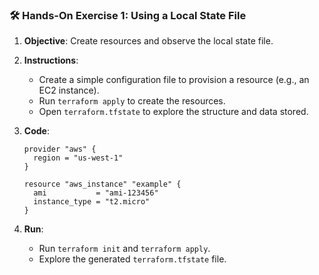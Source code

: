### 🛠️ Hands-On Exercise 1: Using a Local State File

1. **Objective**: Create resources and observe the local state file.
2. **Instructions**:
   - Create a simple configuration file to provision a resource (e.g., an EC2 instance).
   - Run `terraform apply` to create the resources.
   - Open `terraform.tfstate` to explore the structure and data stored.

3. **Code**:

   ```hcl
   provider "aws" {
     region = "us-west-1"
   }

   resource "aws_instance" "example" {
     ami           = "ami-123456"
     instance_type = "t2.micro"
   }
   ```

4. **Run**:
   - Run `terraform init` and `terraform apply`.
   - Explore the generated `terraform.tfstate` file.
